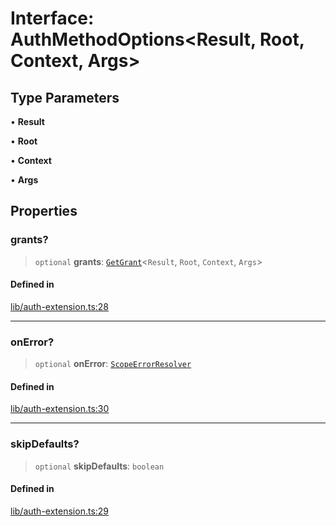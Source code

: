 # Interface: AuthMethodOptions\<Result, Root, Context, Args\>

## Type Parameters

• **Result**

• **Root**

• **Context**

• **Args**

## Properties

### grants?

> `optional` **grants**: [`GetGrant`](../type-aliases/GetGrant.md)\<`Result`, `Root`, `Context`, `Args`\>

#### Defined in

[lib/auth-extension.ts:28](https://github.com/andreisergiu98/baeta/blob/4c16a2c8fa14b6d48e42b6a2c2893542bd64b987/packages/extension-auth/lib/auth-extension.ts#L28)

***

### onError?

> `optional` **onError**: [`ScopeErrorResolver`](../type-aliases/ScopeErrorResolver.md)

#### Defined in

[lib/auth-extension.ts:30](https://github.com/andreisergiu98/baeta/blob/4c16a2c8fa14b6d48e42b6a2c2893542bd64b987/packages/extension-auth/lib/auth-extension.ts#L30)

***

### skipDefaults?

> `optional` **skipDefaults**: `boolean`

#### Defined in

[lib/auth-extension.ts:29](https://github.com/andreisergiu98/baeta/blob/4c16a2c8fa14b6d48e42b6a2c2893542bd64b987/packages/extension-auth/lib/auth-extension.ts#L29)
